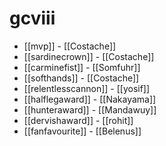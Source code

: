 # gcviii

* [[mvp]] - [[Costache]]
* [[sardinecrown]] - [[Costache]]
* [[carminefist]] - [[Somfuhr]]
* [[softhands]] - [[Costache]]
* [[relentlesscannon]] - [[yosif]]
* [[halflegaward]] - [[Nakayama]]
* [[hunteraward]] - [[Mandawuy]]
* [[dervishaward]] - [[rohit]]
* [[fanfavourite]] - [[Belenus]]